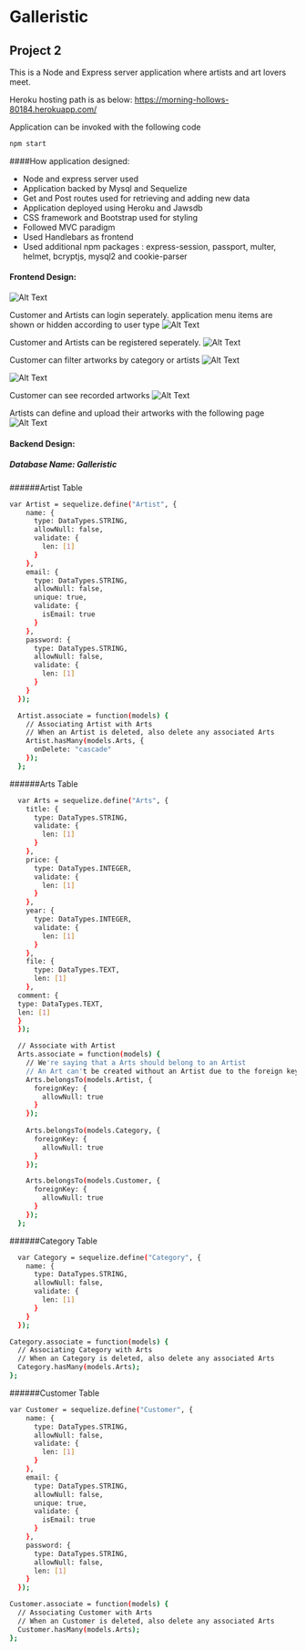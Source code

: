 # Galleristic

## Project 2

This is a Node and Express server application where artists and art lovers meet. 

Heroku hosting path is as below:
https://morning-hollows-80184.herokuapp.com/

Application can be invoked with the following code
```sh
npm start
```
####How application designed:
* Node and express server used
* Application backed by Mysql and Sequelize
* Get and Post routes used for retrieving and adding new data
* Application deployed using Heroku and Jawsdb
* CSS framework and Bootstrap used for styling
* Followed MVC paradigm
* Used Handlebars as frontend
* Used additional npm packages : express-session, passport, multer, helmet, bcryptjs, mysql2 and cookie-parser

#### Frontend Design:

![Alt Text](./public/images/screen1.png)

Customer and Artists can login seperately. 
application menu items are shown or hidden according to user type
![Alt Text](./public/images/screen2.png)

Customer and Artists can be registered seperately.
![Alt Text](./public/images/screen3.png)

Customer can filter artworks by category or artists
![Alt Text](./public/images/screen4.png)

![Alt Text](./public/images/screen7.png)

Customer can see recorded artworks
![Alt Text](./public/images/screen5.png)

Artists can define and upload their artworks with the following page
![Alt Text](./public/images/screen6.png)

#### Backend Design:
##### Database Name: Galleristic

######Artist Table
```sh
var Artist = sequelize.define("Artist", {
    name: {
      type: DataTypes.STRING,
      allowNull: false,
      validate: {
        len: [1]
      }
    },
    email: {
      type: DataTypes.STRING,
      allowNull: false,
      unique: true,
      validate: {
        isEmail: true
      }
    },
    password: {
      type: DataTypes.STRING,
      allowNull: false,
      validate: {
        len: [1]
      }
    }
  });

  Artist.associate = function(models) {
    // Associating Artist with Arts
    // When an Artist is deleted, also delete any associated Arts
    Artist.hasMany(models.Arts, {
      onDelete: "cascade"
    });
  };
```
######Arts Table
```sh
  var Arts = sequelize.define("Arts", {
    title: {
      type: DataTypes.STRING,
      validate: {
        len: [1]
      }
    },
    price: {
      type: DataTypes.INTEGER,
      validate: {
        len: [1]
      }
    },
    year: {
      type: DataTypes.INTEGER,
      validate: {
        len: [1]
      }
    },
    file: {
      type: DataTypes.TEXT,
      len: [1]
    },
  comment: {
  type: DataTypes.TEXT,
  len: [1]
  }
  });

  // Associate with Artist
  Arts.associate = function(models) {
    // We're saying that a Arts should belong to an Artist
    // An Art can't be created without an Artist due to the foreign key constraint
    Arts.belongsTo(models.Artist, {
      foreignKey: {
        allowNull: true
      }
    });
    
    Arts.belongsTo(models.Category, {
      foreignKey: {
        allowNull: true
      }
    });

    Arts.belongsTo(models.Customer, {
      foreignKey: {
        allowNull: true
      }
    });
  };
```
######Category Table
```sh
  var Category = sequelize.define("Category", {
    name: {
      type: DataTypes.STRING,
      allowNull: false,
      validate: {
        len: [1]
      }
    }
  });

Category.associate = function(models) {
  // Associating Category with Arts
  // When an Category is deleted, also delete any associated Arts
  Category.hasMany(models.Arts);
};
```
######Customer Table
```sh
var Customer = sequelize.define("Customer", {
    name: {
      type: DataTypes.STRING,
      allowNull: false,
      validate: {
        len: [1]
      }
    },
    email: {
      type: DataTypes.STRING,
      allowNull: false,
      unique: true,
      validate: {
        isEmail: true
      }
    },
    password: {
      type: DataTypes.STRING,
      allowNull: false,
      len: [1]
    }
  });

Customer.associate = function(models) {
  // Associating Customer with Arts
  // When an Customer is deleted, also delete any associated Arts
  Customer.hasMany(models.Arts);
};
```